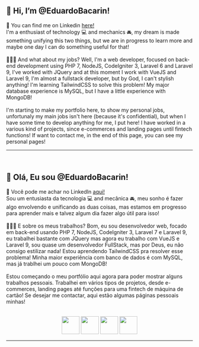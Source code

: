 <h2>👋 Hi, I’m @EduardoBacarin!</h2>
💼 You can find me on Linkedin <a href="https://www.linkedin.com/in/eduardo-de-oliveira-bacarin-a72b987a/"> here!</a><br>
I'm a enthusiast of technology 💻 and mechanics 🚘, my dream is made something unifying this two things, but we are in progress to learn more and maybe one day I can do something useful for that!
<br><br>
🧑🏻‍💻 And what about my jobs? Well, I'm a web developer, focused on back-end development using PHP 7, NodeJS, CodeIgniter 3, Laravel 6 and Laravel 9, I've worked with JQuery and at this moment I work with VueJS and Laravel 9, I'm almost a fullstack developer, but by God, I can't stylish anything! I'm learning TailwindCSS to solve this problem! My major database experience is MySQL, but I have a little experience with MongoDB!
<br><br>
I'm starting to make my portfolio here, to show my personal jobs, unfortunaly my main jobs isn't here (because it's confidential), but when I have some time to develop anything for me, I put here! I have worked in a various kind of projects, since e-commerces and landing pages until fintech functions!
If want to contact me, in the end of this page, you can see my personal pages!
<br>
<hr>
<br>
<h2>👋 Olá, Eu sou @EduardoBacarin!</h2>
💼 Você pode me achar no LinkedIn <a href="https://www.linkedin.com/in/eduardo-de-oliveira-bacarin-a72b987a/">aqui!</a><br>
Sou um entusiasta da tecnologia 💻 and mecânica 🚘, meu sonho é fazer algo envolvendo e unificando as duas coisas, mas estamos em progresso para aprender mais e talvez algum dia fazer algo útil para isso!
<br><br>
🧑🏻‍💻 E sobre os meus trabalhos? Bom, eu sou desenvolvedor web, focado em back-end usando PHP 7, NodeJS, CodeIgniter 3, Laravel 7 e Laravel 9, eu trabalhei bastante com JQuery mas agora eu trabalho com VueJS e Laravel 9, sou quase um desenvolvedor FullStack, mas por Deus, eu não consigo estilizar nada! Estou aprendendo TailwindCSS pra resolver esse problema! Minha maior experiência com banco de dados é com MySQL, mas já trablhei um pouco com MongoDB!
<br><br>
Estou começando o meu portfólio aqui agora para poder mostrar alguns trabalhos pessoais. Trabalhei em vários tipos de projetos, desde e-commerces, landing pages até funções para uma fintech de máquina de cartão!
Se desejar me contactar, aqui estão algumas páginas pessoais minhas!
<br><br>
  <p align="center">
      <a href="https://www.facebook.com/eduardodogeat" target="_blank"><img src="https://logodownload.org/wp-content/uploads/2014/09/facebook-logo-3-1.png" style="width: 48px; height: 48px;"></a>
      <a href="https://instagram.com/dogeat" target="_blank"><img src="https://logodownload.org/wp-content/uploads/2017/04/instagram-logo.png" style="width: 48px; height: 48px;"></a>
      <a href="https://www.linkedin.com/in/eduardo-de-oliveira-bacarin-a72b987a/"><img src="https://cdn-icons-png.flaticon.com/512/174/174857.png" style="height: 48px; width: 48px;"></a>
      <a href="mailto:eduardo.obacarin@gmail.com" target="_blank"><img src="https://logodownload.org/wp-content/uploads/2018/03/gmail-logo-16.png" style="height: 48px; width: 48px;">
  </p>

<hr>
